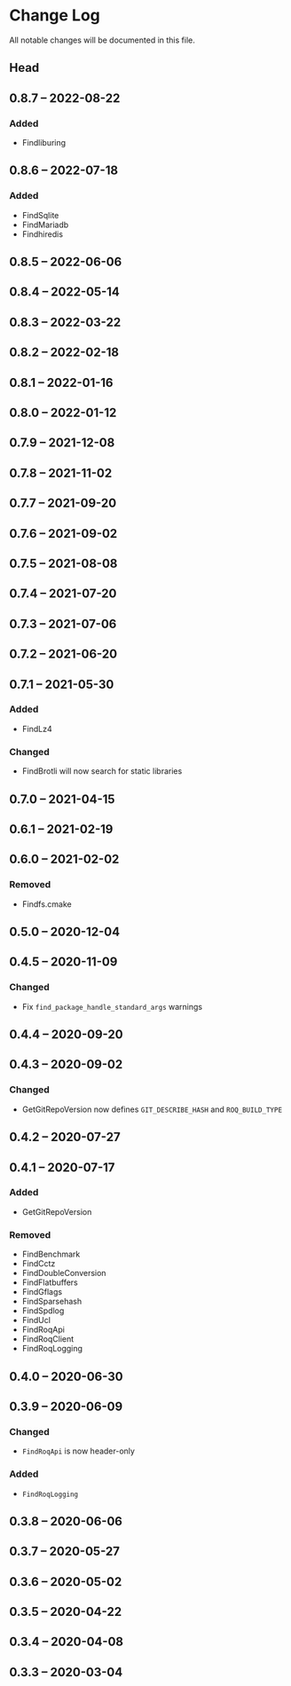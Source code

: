 # Change Log

All notable changes will be documented in this file.

## Head

## 0.8.7 &ndash; 2022-08-22

### Added

* Findliburing

## 0.8.6 &ndash; 2022-07-18

### Added

* FindSqlite
* FindMariadb
* Findhiredis

## 0.8.5 &ndash; 2022-06-06

## 0.8.4 &ndash; 2022-05-14

## 0.8.3 &ndash; 2022-03-22

## 0.8.2 &ndash; 2022-02-18

## 0.8.1 &ndash; 2022-01-16

## 0.8.0 &ndash; 2022-01-12

## 0.7.9 &ndash; 2021-12-08

## 0.7.8 &ndash; 2021-11-02

## 0.7.7 &ndash; 2021-09-20

## 0.7.6 &ndash; 2021-09-02

## 0.7.5 &ndash; 2021-08-08

## 0.7.4 &ndash; 2021-07-20

## 0.7.3 &ndash; 2021-07-06

## 0.7.2 &ndash; 2021-06-20

## 0.7.1 &ndash; 2021-05-30

### Added

* FindLz4

### Changed

* FindBrotli will now search for static libraries

## 0.7.0 &ndash; 2021-04-15

## 0.6.1 &ndash; 2021-02-19

## 0.6.0 &ndash; 2021-02-02

### Removed

* Findfs.cmake

## 0.5.0 &ndash; 2020-12-04

## 0.4.5 &ndash; 2020-11-09

### Changed

* Fix `find_package_handle_standard_args` warnings

## 0.4.4 &ndash; 2020-09-20

## 0.4.3 &ndash; 2020-09-02

### Changed

* GetGitRepoVersion now defines `GIT_DESCRIBE_HASH` and `ROQ_BUILD_TYPE`

## 0.4.2 &ndash; 2020-07-27

## 0.4.1 &ndash; 2020-07-17

### Added

* GetGitRepoVersion

### Removed

* FindBenchmark
* FindCctz
* FindDoubleConversion
* FindFlatbuffers
* FindGflags
* FindSparsehash
* FindSpdlog
* FindUcl
* FindRoqApi
* FindRoqClient
* FindRoqLogging

## 0.4.0 &ndash; 2020-06-30

## 0.3.9 &ndash; 2020-06-09

### Changed

* `FindRoqApi` is now header-only

### Added

* `FindRoqLogging`

## 0.3.8 &ndash; 2020-06-06

## 0.3.7 &ndash; 2020-05-27

## 0.3.6 &ndash; 2020-05-02

## 0.3.5 &ndash; 2020-04-22

## 0.3.4 &ndash; 2020-04-08

## 0.3.3 &ndash; 2020-03-04
